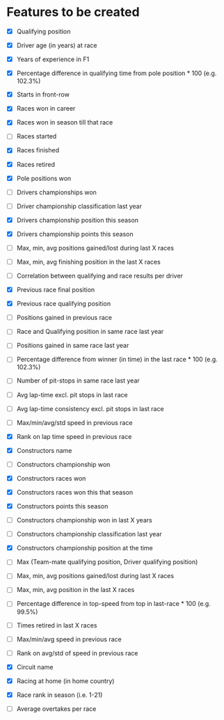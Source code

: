 # Features to be created

- [x] Qualifying position
- [x] Driver age (in years) at race
- [x] Years of experience in F1
- [x] Percentage difference in qualifying time from pole position * 100  (e.g. 102.3%)
- [x] Starts in front-row
- [x] Races won in career
- [x] Races won in season till that race
- [ ] Races started
- [x] Races finished
- [x] Races retired
- [x] Pole positions won
- [ ] Drivers championships won
- [ ] Driver championship classification last year
- [x] Drivers championship position this season
- [x] Drivers championship points this season
- [ ] Max, min, avg positions gained/lost during last X races
- [ ] Max, min, avg finishing position in the last X races
- [ ] Correlation between qualifying and race results per driver
- [x] Previous race final position
- [x] Previous race qualifying position
- [ ] Positions gained in previous race
- [ ] Race and Qualifying position in same race last year
- [ ] Positions gained in same race last year
- [ ] Percentage difference from winner (in time) in the last race \* 100  (e.g. 102.3%)
- [ ] Number of pit-stops in same race last year
- [ ] Avg lap-time excl. pit stops in last race
- [ ] Avg lap-time consistency excl. pit stops in last race
- [ ] Max/min/avg/std speed in previous race
- [x] Rank on lap time speed in previous race

- [x] Constructors name
- [ ] Constructors championship won
- [x] Constructors races won
- [x] Constructors races won this that season
- [x] Constructors points this season
- [ ] Constructors championship won in last X years
- [ ] Constructors championship classification last year
- [x] Constructors championship position at the time
- [ ] Max (Team-mate qualifying position, Driver qualifying position)
- [ ] Max, min, avg positions gained/lost during last X races
- [ ] Max, min, avg position in the last X races
- [ ] Percentage difference in top-speed from top in last-race * 100 (e.g. 99.5%)
- [ ] Times retired in last X races
- [ ] Max/min/avg speed in previous race
- [ ] Rank on avg/std of speed in previous race
- [x] Circuit name
- [x] Racing at home (in home country)
- [x] Race rank in season (i.e. 1-21)
- [ ] Average overtakes per race
